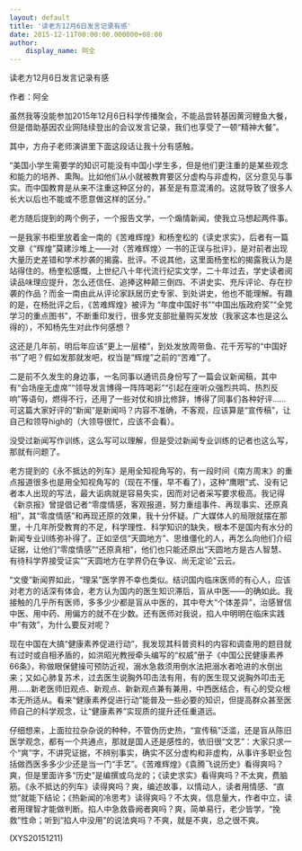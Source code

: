 ```yaml
---
layout: default
title: '读老方12月6日发言记录有感'
date: 2015-12-11T00:00:00.000000+08:00
author:
    display_name: 阿全
---
```


读老方12月6日发言记录有感

作者：阿全

虽然我等没能参加2015年12月6日科学传播聚会，不能品尝转基因黄河鲤鱼大餐，但是借助基因农业网陆续登出的会议发言记录，我们也享受了一顿“精神大餐”。

其中，方舟子老师演讲里下面这段话让我十分有感触。

“美国小学生需要学的知识可能没有中国小学生多，但是他们更注重的是某些观念和能力的培养、熏陶。比如他们从小就被教育要区分虚构与非虚构，区分意见与事实。而中国教育是从来不注重这种区分的，甚至是有意混淆的。这就导致了很多人长大以后也不能或不愿意做这样的区分。”

老方随后提到的两个例子，一个报告文学，一个煽情新闻，使我立马想起两件事。

一是我家书柜里放着金一南的《苦难辉煌》和杨奎松的《读史求实》，后者有一篇文章《“辉煌”莫建沙堆上——对〈苦难辉煌〉一书的正误与批评》，是对前者出现大量历史差错和学术抄袭的揭露、批评。不说其他，这里面杨奎松的揭露我认为是站得住的。杨奎松感慨，上世纪八十年代流行纪实文学，二十年过去，学史读者阅读品味理应提升，怎么还信任、追捧这种颠三倒四、不讲史实、充斥评论、存在抄袭的作品？而金一南由此从评论家跃居历史专家、到处讲史，他也不能理解。有趣的是，在杨批评之后，《苦难辉煌》被评为 “年度中国好书”“中国出版政府奖”“全党学习的重点图书”，不断重印发行，很多党支部批量购买发放（我家这本也是这么得的），不知杨先生对此作何感想？

这还是几年前，明后年应该“更上一层楼”，到处发放周带鱼、花千芳写的“中国好书”了吧？假如发那就发吧，权当是“辉煌”之前的“苦难”了。

二是前不久发生的身边事，一名同事以通讯员身份写了一篇会议新闻稿，其中有“会场座无虚席”“领导发言博得一阵阵喝彩”“引起在座听众强烈共鸣、热烈反响”等语句，燃得不行，还用了一些对仗和排比修辞，博得了同事们各种好评……可这篇大家好评的“新闻”是新闻吗？内容不准确，不客观，应该算是“宣传稿”，让自己和领导high的（大领导很忙，应该不会看）。

没受过新闻写作训练，这么写可以理解，但是受过新闻专业训练的记者也这么写，那就有问题了。

老方提到的《永不抵达的列车》是用全知视角写的，有一段时间《南方周末》的重点报道很多也是用全知视角写的（现在不懂，早不看了），这种“鹰眼”式、没有记者本人出现的写法，最大诟病就是容易失实，因而对记者采写要求极高。我记得《新京报》曾提倡记者“零度情感，客观报道，努力重组事件、再现事实、还原真相”，其“零度情感”和再现还原的效果，我十分怀疑。广大媒体人的局限就摆在那里，十几年所受教育的不足，科学理性、科学知识的缺失，根本不是国内有水分的新闻专业训练弥补得了。正如坚信“天圆地方”、思维僵化的人，再怎么向他们介绍证据，让他们“零度情感”“还原真相”，他们也只能还原出“天圆地方是古人智慧、有待科学界接受证实”“天圆地方在学界仍在争议、尚无定论”云云。

“文傻”新闻界如此，“理呆”医学界不幸也类似。结识国内临床医师的有心人，应该对老方的话深有体会，老方认为国内的医生知识滞后，盲从中医——的确如此。我接触的几乎所有医师，多多少少都是盲从中医的，其中夸大“个体差异”，治感冒信中医、用中药、用偏方的就不在少数。还有医师对我说，掐人中明明在临床实践中“有效”，为什么要反对呢？

现在中国在大搞“健康素养促进行动”，我发现其科普资料的内容和调查用的题目就有过时或自相矛盾的，如洪昭光教授牵头编写的“权威”册子《中国公民健康素养66条》，称做眼保健操可预防近视，溺水急救须用倒水法把溺水者呛进的水倒出来；又如心肺复苏术，过去医生说胸外叩击法有用，有的医生现又说胸外叩击无用……新老医师旧观点、新观点、新新观点兼有兼用，中西医结合，有心的受众根本无所适从。看来“健康素养促进行动”能普及一些必要的知识，但提高群众甚至医师自己的科学观念，让“健康素养”实现质的提升还任重道远。

仔细想来，上面拉拉杂杂说的种种，不管伪历史热，“宣传稿”泛滥，还是盲从陈旧医学观念，都有一个共通点，那就是国人还是感性的，依旧很“文艺”：大家只求一个“爽”字，不讲究证据，不辨别事实，确实不区分虚构和非虚构，从事许多职业包括做西医多多少少还是当一门“手艺”。《苦难辉煌》《袁腾飞说历史》看得爽吗？爽，但是里面许多“历史”是编撰或乌龙的；《读史求实》看得爽吗？不太爽，费脑筋。《永不抵达的列车》读得爽吗？爽，编述故事，以情动人，读者用情感、“直觉”就能下结论；《热新闻的冷思考》读得爽吗？不太爽，信息量大，作者中立，读者用理智才能做判断。掐人中急救昏阙者爽吗？爽，简单易行，老少皆学，“挽救”性命；听到“掐人中没用”的说法爽吗？不爽，就是不爽，总之很不爽。

(XYS20151211)

